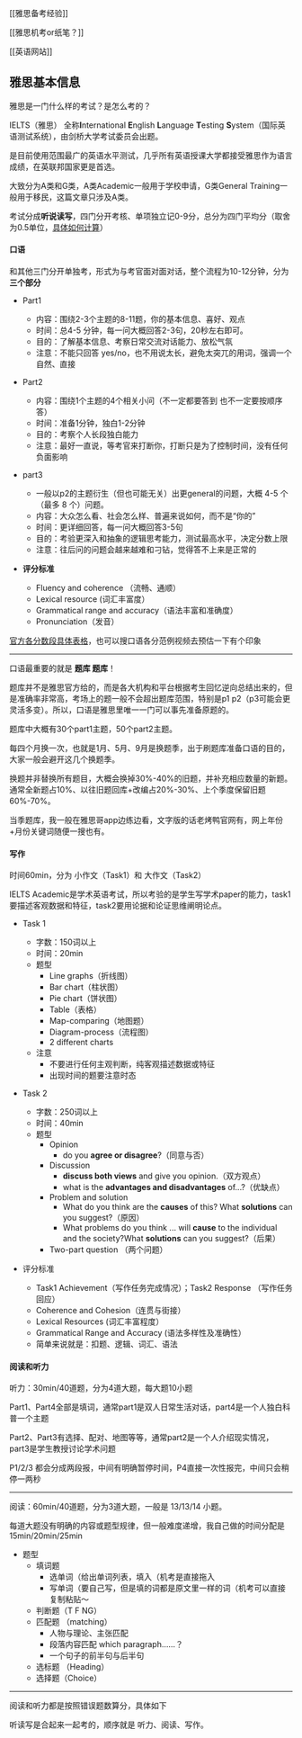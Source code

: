 [[雅思备考经验]]

[[雅思机考or纸笔？]]

[[英语网站]]

## 雅思基本信息

雅思是一门什么样的考试？是怎么考的？

IELTS（雅思） 全称**I**nternational **E**nglish **L**anguage **T**esting **S**ystem（国际英语测试系统），由剑桥大学考试委员会出题。

是目前使用范围最广的英语水平测试，几乎所有英语授课大学都接受雅思作为语言成绩，在英联邦国家更是首选。

大致分为A类和G类，A类Academic一般用于学校申请，G类General Training一般用于移民，这篇文章只涉及A类。

考试分成**听说读写**，四门分开考核、单项独立记0-9分，总分为四门平均分（取舍为0.5单位，[具体如何计算](https://smart-trbritishcouncil1940.db.em2.oraclecloudapps.com/apex/f?p=30355565%3A900%3A%3A%3ANO%3A%3A%3A)）

#### 口语

和其他三门分开单独考，形式为与考官面对面对话，整个流程为10-12分钟，分为**三个部分**

-   Part1
    -   内容：围绕2-3个主题的8-11题，你的基本信息、喜好、观点
    -   时间：总4-5 分钟，每一问大概回答2-3句，20秒左右即可。
    -   目的：了解基本信息、考察日常交流对话能力、放松气氛
    -   注意：不能只回答 yes/no，也不用说太长，避免太突兀的用词，强调一个自然、直接

-   Part2
    -   内容：围绕1个主题的4个相关小问（不一定都要答到 也不一定要按顺序答）
    -   时间：准备1分钟，独白1-2分钟
    -   目的：考察个人长段独白能力
    -   注意：最好一直说，等考官来打断你，打断只是为了控制时间，没有任何负面影响

-   part3
    -   一般以p2的主题衍生（但也可能无关）出更general的问题，大概 4-5 个（最多 8 个）问题。
    -   内容：大众怎么看、社会怎么样、普遍来说如何，而不是“你的”
    -   时间：更详细回答，每一问大概回答3-5句
    -   目的：考验更深入和抽象的逻辑思考能力，测试最高水平，决定分数上限
    -   注意：往后问的问题会越来越难和刁钻，觉得答不上来是正常的


-   **评分标准**
    -   Fluency and coherence （流畅、通顺）
    -   Lexical resource (词汇丰富度）
    -   Grammatical range and accuracy（语法丰富和准确度）
    -   Pronunciation（发音）

[官方各分数段具体表格](https://www.chinaielts.org/pdf/UOBDs_SpeakingFinal.pdf)，也可以搜口语各分范例视频去预估一下有个印象

---

口语最重要的就是 **题库 题库**！

题库并不是雅思官方给的，而是各大机构和平台根据考生回忆逆向总结出来的，但是准确率非常高，考场上的题一般不会超出题库范围，特别是p1 p2（p3可能会更灵活多变）。所以，口语是雅思里唯一一门可以事先准备原题的。

题库中大概有30个part1主题，50个part2主题。

每四个月换一次，也就是1月、5月、9月是换题季，出于刷题库准备口语的目的，大家一般会避开这几个换题季。

换题并非替换所有题目，大概会换掉30%-40%的旧题，并补充相应数量的新题。通常全新题占10%、以往旧题回库+改编占20%-30%、上个季度保留旧题60%-70%。

当季题库，我一般在雅思哥app边练边看，文字版的话老烤鸭官网有，网上年份+月份关键词随便一搜也有。

#### 写作

时间60min，分为 小作文（Task1）和 大作文（Task2）

IELTS Academic是学术英语考试，所以考验的是学生写学术paper的能力，task1要描述客观数据和特征，task2要用论据和论证思维阐明论点。

-   Task 1
    -   字数：150词以上
    -   时间：20min
    -   题型
        -   Line graphs（折线图）
        -   Bar chart（柱状图）
        -   Pie chart（饼状图）
        -   Table（表格）
        -   Map-comparing（地图题）
        -   Diagram-process（流程图）
        -   2 different charts
    -   注意
        -   不要进行任何主观判断，纯客观描述数据或特征
        -   出现时间的题要注意时态

-   Task 2
    -   字数：250词以上
    -   时间：40min
    -   题型
        -   Opinion
            -   do you **agree or disagree**?（同意与否）
        -   Discussion
            -   **discuss both views** and give you opinion.（双方观点）
            -   what is the **advantages and disadvantages** of...?（优缺点）
        -   Problem and solution
            -   What do you think are the **causes** of this? What **solutions** can you suggest?（原因）
            -   What problems do you think ... will **cause** to the individual and the society?What **solutions** can you suggest?（后果）
        -   Two-part question （两个问题）


-   评分标准
     -   Task1 Achievement（写作任务完成情况）；Task2 Response （写作任务回应）
    -   Coherence and Cohesion（连贯与街接）
    -   Lexical Resources (词汇丰富程度）
    -   Grammatical Range and Accuracy (语法多样性及准确性）
    -   简单来说就是：扣题、逻辑、词汇、语法

#### 阅读和听力

听力：30min/40道题，分为4道大题，每大题10小题

Part1、Part4全部是填词，通常part1是双人日常生活对话，part4是一个人独白科普一个主题

Part2、Part3有选择、配对、地图等等，通常part2是一个人介绍现实情况，part3是学生教授讨论学术问题

P1/2/3 都会分成两段报，中间有明确暂停时间，P4直接一次性报完，中间只会稍停一两秒

---

阅读：60min/40道题，分为3道大题，一般是 13/13/14 小题。

每道大题没有明确的内容或题型规律，但一般难度递增，我自己做的时间分配是 15min/20min/25min

-   题型
    -   填词题
        -   选单词（给出单词列表，填入（机考是直接拖入
        -   写单词（要自己写，但是填的词都是原文里一样的词（机考可以直接复制粘贴～
    -   判断题（T F NG）
    -   匹配题 （matching）
        -   人物与理论、主张匹配
        -   段落内容匹配 which paragraph……？
        -   一个句子的前半句与后半句
    -   选标题 （Heading）
    -   选择题（Choice）


---

阅读和听力都是按照错误题数算分，具体如下

听读写是合起来一起考的，顺序就是 听力、阅读、写作。